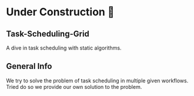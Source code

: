 # Under Construction 🚧

## Task-Scheduling-Grid
A dive in task scheduling with static algorithms.


## General Info
We try to solve the problem of task scheduling in multiple given workflows. Tried do so
we provide our own solution to the problem.
